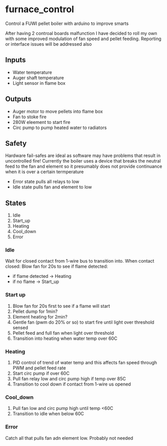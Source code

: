 # furnace_control
Control a FUWI pellet boiler with arduino to improve smarts

After having 2 controal boards malfunction I have decided to roll my own with some improved modulation of fan speed and pellet feeding. Reporting or interface issues will be addressed also

## Inputs
* Water temperature
* Auger shaft temperature
* Light sensor in flame box

## Outputs
* Auger motor to move pellets into flame box
* Fan to stoke fire
* 280W eleement to start fire
* Circ pump to pump heated water to radiators

## Safety
Hardware fail-safes are ideal as software may have problems that result in uncontrolled fire! Currently the boiler uses a device that breaks the neutral feed to the fan and element so it presumably does not provide continuance when it is over a certain termperature
 * Error state pulls all relays to low
 * Idle state pulls fan and element to low
 
 ## States
1. Idle
2. Start_up
3. Heating
4. Cool_down
5. Error
 
 ### Idle
 Wait for closed contact from 1-wire bus to transition into. When contact closed: Blow fan for 20s to see if flame detected:
* if flame detected -> Heating
* if no flame -> Start_up
 
 ### Start up
1. Blow fan for 20s first to see if a flame will start
1. Pellet dump for 1min?
2. Element heating for 2min?
3. Gentle fan (pwm do 20% or so) to start fire until light over threshold sensed
4. Pellet feed and full fan when light over threshold
5. Transition into heating when water temp over 60C
 
 ### Heating
1. PID control of trend of water temp and this affects fan speed through PWM and pellet feed rate
2. Start circ pump if over 60C
3. Pull fan relay low and circ pump high if temp over 85C
4. Transition to cool down if contact from 1-wire us opened
 
 ### Cool_down
1. Pull fan low and circ pump high until temp <60C
2. Transition to idle when below 60C
 
 ### Error
 Catch all that pulls fan adn element low. Probably not needed
